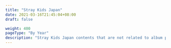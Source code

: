 ```yaml
---
title: "Stray Kids Japan"
date: 2021-03-16T21:45:04+08:00
draft: false

weight: 400
pageType: "By Year"
description: "Stray Kids Japan contents that are not related to album promotions."
---
```

